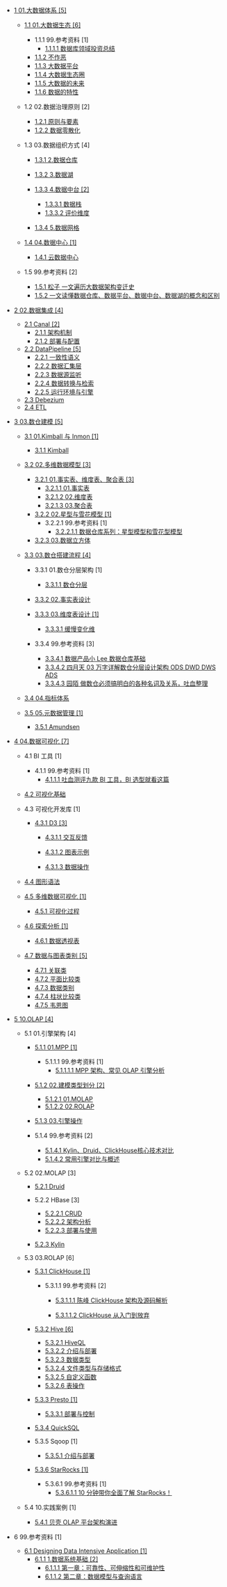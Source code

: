   - [1 01.大数据体系 [5]](/01.大数据体系/README.md)
    - [1.1 01.大数据生态 [6]](/01.大数据体系/01.大数据生态/README.md)
      - 1.1.1 99.参考资料 [1]
        - [1.1.1.1 数据库领域投资总结](/01.大数据体系/01.大数据生态/99.参考资料/2021-数据库领域投资总结.md)
      - [1.1.2 不作恶](/01.大数据体系/01.大数据生态/不作恶.md)
      - [1.1.3 大数据平台](/01.大数据体系/01.大数据生态/大数据平台.md)
      - [1.1.4 大数据生态圈](/01.大数据体系/01.大数据生态/大数据生态圈.md)
      - [1.1.5 大数据的未来](/01.大数据体系/01.大数据生态/大数据的未来.md)
      - [1.1.6 数据的特性](/01.大数据体系/01.大数据生态/数据的特性.md)
    - 1.2 02.数据治理原则 [2]
      - [1.2.1 原则与要素](/01.大数据体系/02.数据治理原则/原则与要素.md)
      - [1.2.2 数据零散化](/01.大数据体系/02.数据治理原则/数据零散化.md)
    - 1.3 03.数据组织方式 [4]
      - [1.3.1 2.数据仓库](/01.大数据体系/03.数据组织方式/2.数据仓库/README.md)
        
      - [1.3.2 3.数据湖](/01.大数据体系/03.数据组织方式/3.数据湖/README.md)
        
      - [1.3.3 4.数据中台 [2]](/01.大数据体系/03.数据组织方式/4.数据中台/README.md)
        - [1.3.3.1 数据栈](/01.大数据体系/03.数据组织方式/4.数据中台/数据栈.md)
        - [1.3.3.2 评价维度](/01.大数据体系/03.数据组织方式/4.数据中台/评价维度.md)
      - [1.3.4 5.数据网格](/01.大数据体系/03.数据组织方式/5.数据网格/README.md)
        
    - [1.4 04.数据中心 [1]](/01.大数据体系/04.数据中心/README.md)
      - [1.4.1 云数据中心](/01.大数据体系/04.数据中心/云数据中心.md)
    - 1.5 99.参考资料 [2]
      - [1.5.1 松子 一文遍历大数据架构变迁史](/01.大数据体系/99.参考资料/2021-松子-一文遍历大数据架构变迁史.md)
      - [1.5.2 一文读懂数据仓库、数据平台、数据中台、数据湖的概念和区别](/01.大数据体系/99.参考资料/2022-一文读懂数据仓库、数据平台、数据中台、数据湖的概念和区别.md)
  - [2 02.数据集成 [4]](/02.数据集成/README.md)
    - [2.1 Canal [2]](/02.数据集成/Canal/README.md)
      - [2.1.1 架构机制](/02.数据集成/Canal/架构机制.md)
      - [2.1.2 部署与配置](/02.数据集成/Canal/部署与配置.md)
    - [2.2 DataPipeline [5]](/02.数据集成/DataPipeline/README.md)
      - [2.2.1 一致性语义](/02.数据集成/DataPipeline/一致性语义.md)
      - [2.2.2 数据汇集层](/02.数据集成/DataPipeline/数据汇集层.md)
      - [2.2.3 数据源监听](/02.数据集成/DataPipeline/数据源监听.md)
      - [2.2.4 数据转换与检索](/02.数据集成/DataPipeline/数据转换与检索.md)
      - [2.2.5 运行环境与引擎](/02.数据集成/DataPipeline/运行环境与引擎.md)
    - [2.3 Debezium](/02.数据集成/Debezium.md)
    - [2.4 ETL](/02.数据集成/ETL/README.md)
      
  - [3 03.数仓建模 [5]](/03.数仓建模/README.md)
    - [3.1 01.Kimball 与 Inmon [1]](/03.数仓建模/01.Kimball%20与%20Inmon/README.md)
      - [3.1.1 Kimball](/03.数仓建模/01.Kimball%20与%20Inmon/Kimball.md)
    - [3.2 02.多维数据模型 [3]](/03.数仓建模/02.多维数据模型/README.md)
      - [3.2.1 01.事实表、维度表、聚合表 [3]](/03.数仓建模/02.多维数据模型/01.事实表、维度表、聚合表/README.md)
        - [3.2.1.1 01.事实表](/03.数仓建模/02.多维数据模型/01.事实表、维度表、聚合表/01.事实表.md)
        - [3.2.1.2 02.维度表](/03.数仓建模/02.多维数据模型/01.事实表、维度表、聚合表/02.维度表.md)
        - [3.2.1.3 03.聚合表](/03.数仓建模/02.多维数据模型/01.事实表、维度表、聚合表/03.聚合表.md)
      - [3.2.2 02.星型与雪花模型 [1]](/03.数仓建模/02.多维数据模型/02.星型与雪花模型/README.md)
        - 3.2.2.1 99.参考资料 [1]
          - [3.2.2.1.1 数据仓库系列：星型模型和雪花型模型](/03.数仓建模/02.多维数据模型/02.星型与雪花模型/99.参考资料/2021-数据仓库系列：星型模型和雪花型模型.md)
      - [3.2.3 03.数据立方体](/03.数仓建模/02.多维数据模型/03.数据立方体/README.md)
        
    - [3.3 03.数仓搭建流程 [4]](/03.数仓建模/03.数仓搭建流程/README.md)
      - 3.3.1 01.数仓分层架构 [1]
        - [3.3.1.1 数仓分层](/03.数仓建模/03.数仓搭建流程/01.数仓分层架构/数仓分层.md)
      - [3.3.2 02.事实表设计](/03.数仓建模/03.数仓搭建流程/02.事实表设计/README.md)
        
      - [3.3.3 03.维度表设计 [1]](/03.数仓建模/03.数仓搭建流程/03.维度表设计/README.md)
        - [3.3.3.1 缓慢变化维](/03.数仓建模/03.数仓搭建流程/03.维度表设计/缓慢变化维.md)
      - 3.3.4 99.参考资料 [3]
        - [3.3.4.1 数据产品小 Lee 数据仓库基础](/03.数仓建模/03.数仓搭建流程/99.参考资料/2021-数据产品小%20Lee-数据仓库基础.md)
        - [3.3.4.2 四月天 03 万字详解数仓分层设计架构 ODS DWD DWS ADS](/03.数仓建模/03.数仓搭建流程/99.参考资料/2022-四月天%2003-万字详解数仓分层设计架构%20ODS-DWD-DWS-ADS.md)
        - [3.3.4.3 园陌 做数仓必须搞明白的各种名词及关系，吐血整理](/03.数仓建模/03.数仓搭建流程/99.参考资料/2022-园陌-做数仓必须搞明白的各种名词及关系，吐血整理.md)
    - [3.4 04.指标体系](/03.数仓建模/04.指标体系/README.md)
      
    - [3.5 05.元数据管理 [1]](/03.数仓建模/05.元数据管理/README.md)
      - [3.5.1 Amundsen](/03.数仓建模/05.元数据管理/Amundsen.md)
  - [4 04.数据可视化 [7]](/04.数据可视化/README.md)
    - 4.1 BI 工具 [1]
      - 4.1.1 99.参考资料 [1]
        - [4.1.1.1 吐血测评九款 BI 工具，BI 选型就看这篇](/04.数据可视化/BI%20工具/99.参考资料/2022-吐血测评九款%20BI%20工具，BI%20选型就看这篇.md)
    - [4.2 可视化基础](/04.数据可视化/可视化基础/README.md)
      
    - 4.3 可视化开发库 [1]
      - [4.3.1 D3 [3]](/04.数据可视化/可视化开发库/D3/README.md)
        - [4.3.1.1 交互反馈](/04.数据可视化/可视化开发库/D3/交互反馈/README.md)
          
        - [4.3.1.2 图表示例](/04.数据可视化/可视化开发库/D3/图表示例/README.md)
          
        - [4.3.1.3 数据操作](/04.数据可视化/可视化开发库/D3/数据操作/README.md)
          
    - [4.4 图形语法](/04.数据可视化/图形语法/README.md)
      
    - [4.5 多维数据可视化 [1]](/04.数据可视化/多维数据可视化/README.md)
      - [4.5.1 可视化过程](/04.数据可视化/多维数据可视化/可视化过程.md)
    - [4.6 探索分析 [1]](/04.数据可视化/探索分析/README.md)
      - [4.6.1 数据透视表](/04.数据可视化/探索分析/数据透视表.md)
    - [4.7 数据与图表类别 [5]](/04.数据可视化/数据与图表类别/README.md)
      - [4.7.1 关联类](/04.数据可视化/数据与图表类别/关联类.md)
      - [4.7.2 平面比较类](/04.数据可视化/数据与图表类别/平面比较类.md)
      - [4.7.3 数据类别](/04.数据可视化/数据与图表类别/数据类别.md)
      - [4.7.4 柱状比较类](/04.数据可视化/数据与图表类别/柱状比较类.md)
      - [4.7.5 韦恩图](/04.数据可视化/数据与图表类别/韦恩图.md)
  - [5 10.OLAP [4]](/10.OLAP/README.md)
    - 5.1 01.引擎架构 [4]
      - [5.1.1 01.MPP [1]](/10.OLAP/01.引擎架构/01.MPP/README.md)
        - 5.1.1.1 99.参考资料 [1]
          - [5.1.1.1.1 MPP 架构、常见 OLAP 引擎分析](/10.OLAP/01.引擎架构/01.MPP/99.参考资料/2022-MPP%20架构、常见%20OLAP%20引擎分析.md)
      - [5.1.2 02.建模类型划分 [2]](/10.OLAP/01.引擎架构/02.建模类型划分/README.md)
        - [5.1.2.1 01.MOLAP](/10.OLAP/01.引擎架构/02.建模类型划分/01.MOLAP.md)
        - [5.1.2.2 02.ROLAP](/10.OLAP/01.引擎架构/02.建模类型划分/02.ROLAP.md)
      - [5.1.3 03.引擎操作](/10.OLAP/01.引擎架构/03.引擎操作/README.md)
        
      - 5.1.4 99.参考资料 [2]
        - [5.1.4.1 Kylin、Druid、ClickHouse核心技术对比](/10.OLAP/01.引擎架构/99.参考资料/2020-Kylin、Druid、ClickHouse核心技术对比.md)
        - [5.1.4.2 常用引擎对比与概述](/10.OLAP/01.引擎架构/99.参考资料/2021-常用引擎对比与概述.md)
    - 5.2 02.MOLAP [3]
      - [5.2.1 Druid](/10.OLAP/02.MOLAP/Druid/README.md)
        
      - 5.2.2 HBase [3]
        - [5.2.2.1 CRUD](/10.OLAP/02.MOLAP/HBase/CRUD.md)
        - [5.2.2.2 架构分析](/10.OLAP/02.MOLAP/HBase/架构分析.md)
        - [5.2.2.3 部署与使用](/10.OLAP/02.MOLAP/HBase/部署与使用.md)
      - [5.2.3 Kylin](/10.OLAP/02.MOLAP/Kylin/README.md)
        
    - 5.3 03.ROLAP [6]
      - [5.3.1 ClickHouse [1]](/10.OLAP/03.ROLAP/ClickHouse/README.md)
        - 5.3.1.1 99.参考资料 [2]
          - [5.3.1.1.1 陈峰 ClickHouse 架构及源码解析](/10.OLAP/03.ROLAP/ClickHouse/99.参考资料/2022-陈峰-ClickHouse%20架构及源码解析/README.md)
            
          - [5.3.1.1.2 ClickHouse 从入门到放弃](/10.OLAP/03.ROLAP/ClickHouse/99.参考资料/2023-ClickHouse%20从入门到放弃/README.md)
            
      - [5.3.2 Hive [6]](/10.OLAP/03.ROLAP/Hive/README.md)
        - [5.3.2.1 HiveQL](/10.OLAP/03.ROLAP/Hive/HiveQL.md)
        - [5.3.2.2 介绍与部署](/10.OLAP/03.ROLAP/Hive/介绍与部署.md)
        - [5.3.2.3 数据类型](/10.OLAP/03.ROLAP/Hive/数据类型.md)
        - [5.3.2.4 文件类型与存储格式](/10.OLAP/03.ROLAP/Hive/文件类型与存储格式.md)
        - [5.3.2.5 自定义函数](/10.OLAP/03.ROLAP/Hive/自定义函数.md)
        - [5.3.2.6 表操作](/10.OLAP/03.ROLAP/Hive/表操作.md)
      - [5.3.3 Presto [1]](/10.OLAP/03.ROLAP/Presto/README.md)
        - [5.3.3.1 部署与控制](/10.OLAP/03.ROLAP/Presto/部署与控制.md)
      - [5.3.4 QuickSQL](/10.OLAP/03.ROLAP/QuickSQL/README.md)
        
      - 5.3.5 Sqoop [1]
        - [5.3.5.1 介绍与部署](/10.OLAP/03.ROLAP/Sqoop/介绍与部署.md)
      - [5.3.6 StarRocks [1]](/10.OLAP/03.ROLAP/StarRocks/README.md)
        - 5.3.6.1 99.参考资料 [1]
          - [5.3.6.1.1 10 分钟带你全面了解 StarRocks！](/10.OLAP/03.ROLAP/StarRocks/99.参考资料/2022-10%20分钟带你全面了解%20StarRocks！.md)
    - 5.4 10.实践案例 [1]
      - [5.4.1 贝壳 OLAP 平台架构演进](/10.OLAP/10.实践案例/2021-贝壳%20OLAP%20平台架构演进.md)
  - 6 99.参考资料 [1]
    - [6.1 Designing Data Intensive Application [1]](/99.参考资料/Designing%20Data-Intensive%20Application/README.md)
      - [6.1.1 1.数据系统基础 [2]](/99.参考资料/Designing%20Data-Intensive%20Application/1.数据系统基础/README.md)
        - [6.1.1.1 第一章：可靠性、可伸缩性和可维护性](/99.参考资料/Designing%20Data-Intensive%20Application/1.数据系统基础/第一章：可靠性、可伸缩性和可维护性.md)
        - [6.1.1.2 第二章：数据模型与查询语言](/99.参考资料/Designing%20Data-Intensive%20Application/1.数据系统基础/第二章：数据模型与查询语言.md)